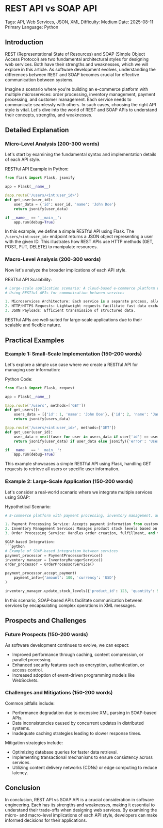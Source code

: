 # REST API vs SOAP API
Tags: API, Web Services, JSON, XML
Difficulty: Medium
Date: 2025-08-11
Primary Language: Python


## Introduction
REST (Representational State of Resources) and SOAP (Simple Object Access Protocol) are two fundamental architectural styles for designing web services. Both have their strengths and weaknesses, which we will explore in this article. As software development evolves, understanding the differences between REST and SOAP becomes crucial for effective communication between systems.

Imagine a scenario where you're building an e-commerce platform with multiple microservices: order processing, inventory management, payment processing, and customer management. Each service needs to communicate seamlessly with others. In such cases, choosing the right API style is vital. Let's dive into the world of REST and SOAP APIs to understand their concepts, strengths, and weaknesses.

## Detailed Explanation
### Micro-Level Analysis (200-300 words)
Let's start by examining the fundamental syntax and implementation details of each API style.


RESTful API Example in Python:
```python
from flask import Flask, jsonify

app = Flask(__name__)

@app.route('/users/<int:user_id>')
def get_user(user_id):
    user_data = {'id': user_id, 'name': 'John Doe'}
    return jsonify(user_data)

if __name__ == '__main__':
    app.run(debug=True)
```
In this example, we define a simple RESTful API using Flask. The `/users/<int:user_id>` endpoint returns a JSON object representing a user with the given ID. This illustrates how REST APIs use HTTP methods (GET, POST, PUT, DELETE) to manipulate resources.

### Macro-Level Analysis (200-300 words)
Now let's analyze the broader implications of each API style.


RESTful API Scalability:
```python
# Large-scale application scenario: A cloud-based e-commerce platform with multiple services
# Using RESTful APIs for communication between services

1. Microservices Architecture: Each service is a separate process, allowing for easy scalability.
2. HTTP/HTTPS Requests: Lightweight requests facilitate fast data exchange.
3. JSON Payloads: Efficient transmission of structured data.

```
RESTful APIs are well-suited for large-scale applications due to their scalable and flexible nature.


## Practical Examples
### Example 1: Small-Scale Implementation (150-200 words)
Let's explore a simple use case where we create a RESTful API for managing user information:


Python Code:
```python
from flask import Flask, request

app = Flask(__name__)

@app.route('/users', methods=['GET'])
def get_users():
    users_data = [{'id': 1, 'name': 'John Doe'}, {'id': 2, 'name': 'Jane Smith'}]
    return jsonify(users_data)

@app.route('/users/<int:user_id>', methods=['GET'])
def get_user(user_id):
    user_data = next((user for user in users_data if user['id'] == user_id), None)
    return jsonify(user_data) if user_data else jsonify({'error': 'User not found'})

if __name__ == '__main__':
    app.run(debug=True)
```
This example showcases a simple RESTful API using Flask, handling GET requests to retrieve all users or specific user information.

### Example 2: Large-Scale Application (150-200 words)
Let's consider a real-world scenario where we integrate multiple services using SOAP:


Hypothetical Scenario:
```python
# E-commerce platform with payment processing, inventory management, and order processing services

1. Payment Processing Service: Accepts payment information from customers.
2. Inventory Management Service: Manages product stock levels based on orders.
3. Order Processing Service: Handles order creation, fulfillment, and tracking.

SOAP-based Integration:
```python
# Example of SOAP-based integration between services
payment_processor = PaymentProcessorService()
inventory_manager = InventoryManagerService()
order_processor = OrderProcessorService()

payment_processor.accept_payment(
    payment_info={'amount': 100, 'currency': 'USD'}
)

inventory_manager.update_stock_levels({'product_id': 123, 'quantity': 5})
```
In this scenario, SOAP-based APIs facilitate communication between services by encapsulating complex operations in XML messages.

## Prospects and Challenges
### Future Prospects (150-200 words)
As software development continues to evolve, we can expect:

* Improved performance through caching, content compression, or parallel processing.
* Enhanced security features such as encryption, authentication, or access control.
* Increased adoption of event-driven programming models like WebSockets.

### Challenges and Mitigations (150-200 words)
Common pitfalls include:

* Performance degradation due to excessive XML parsing in SOAP-based APIs.
* Data inconsistencies caused by concurrent updates in distributed systems.
* Inadequate caching strategies leading to slower response times.

Mitigation strategies include:

* Optimizing database queries for faster data retrieval.
* Implementing transactional mechanisms to ensure consistency across services.
* Utilizing content delivery networks (CDNs) or edge computing to reduce latency.

## Conclusion
In conclusion, REST API vs SOAP API is a crucial consideration in software engineering. Each has its strengths and weaknesses, making it essential to understand their trade-offs when designing web services. By examining the micro- and macro-level implications of each API style, developers can make informed decisions for their applications.